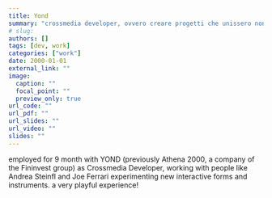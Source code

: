 ```yaml
---
title: Yond
summary: "crossmedia developer, ovvero creare progetti che unissero non solo diversi media, ma anche diverse discipline e aree di marketing e produzione"
# slug: 
authors: []
tags: [dev, work]
categories: ["work"]
date: 2000-01-01
external_link: ""
image:
  caption: ""
  focal_point: ""
  preview_only: true
url_code: ""
url_pdf: ""
url_slides: ""
url_video: ""
slides: ""
---
```


employed for 9 month with YOND (previously Athena 2000, a company of the Fininvest group) as Crossmedia Developer, working with people like Andrea Steinfl and Joe Ferrari experimenting new interactive forms and instruments. a very playful experience!
